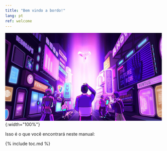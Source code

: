 ```yaml
---
title: "Bem vindo a bordo!"
lang: pt
ref: welcome
---
```


![Welcome](../images/welcome.jpg){:width="100%"}

Isso é o que você encontrará neste manual:

{% include toc.md %}
